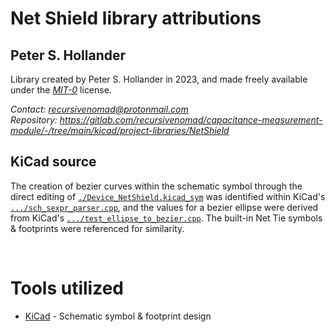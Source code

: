 # Net Shield library attributions




## Peter S. Hollander

Library created by Peter S. Hollander in 2023, and made freely available under the [*MIT-0*][URL-MIT-0] license.

*Contact: <recursivenomad@protonmail.com>*  
*Repository: <https://gitlab.com/recursivenomad/capacitance-measurement-module/-/tree/main/kicad/project-libraries/NetShield>*


## KiCad source

The creation of bezier curves within the schematic symbol through the direct editing of [`./Device_NetShield.kicad_sym`](./Device_NetShield.kicad_sym) was identified within KiCad's [`.../sch_sexpr_parser.cpp`][URL-KiCad-bezier], and the values for a bezier ellipse were derived from KiCad's [`.../test_ellipse_to_bezier.cpp`][URL-KiCad-ellipse].
The built-in Net Tie symbols & footprints were referenced for similarity.

&nbsp;




# Tools utilized

- [KiCad][URL-KiCad] - Schematic symbol & footprint design




[URL-KiCad]: <https://www.kicad.org/>
[URL-KiCad-bezier]: <https://gitlab.com/kicad/code/kicad/-/blob/00bf2ca36f8795f38905f3869fbc078b43cc07e6/eeschema/sch_plugins/kicad/sch_sexpr_parser.cpp>
[URL-KiCad-ellipse]: <https://gitlab.com/kicad/code/kicad/-/blob/00bf2ca36f8795f38905f3869fbc078b43cc07e6/qa/unittests/libs/kimath/geometry/test_ellipse_to_bezier.cpp>
[URL-MIT-0]: <https://opensource.org/license/mit-0/>
